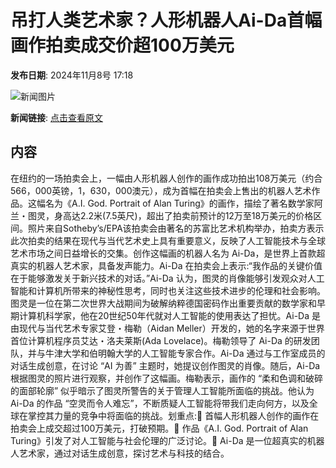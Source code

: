 # 吊打人类艺术家？人形机器人Ai-Da首幅画作拍卖成交价超100万美元

**发布日期**: 2024年11月8号 17:18

![新闻图片](https://upload.chinaz.com/2024/1108/6386668302438519411271697.png)

**新闻链接**: [点击查看原文](https://www.aibase.com/zh/news/13108)

## 内容

在纽约的一场拍卖会上，一幅由人形机器人创作的画作成功拍出108万美元（约合566，000英镑，1，630，000澳元），成为首幅在拍卖会上售出的机器人艺术作品。这幅名为《A.I. God. Portrait of Alan Turing》的画作，描绘了著名数学家阿兰・图灵，身高达2.2米(7.5英尺)，超出了拍卖前预计的12万至18万美元的价格区间。照片来自Sotheby’s/EPA该拍卖会由著名的苏富比艺术机构举办，拍卖方表示此次拍卖的结果在现代与当代艺术史上具有重要意义，反映了人工智能技术与全球艺术市场之间日益增长的交集。创作这幅画的机器人名为 Ai-Da，是世界上首款超真实的机器人艺术家，具备发声能力。Ai-Da 在拍卖会上表示:“我作品的关键价值在于能够激发关于新兴技术的对话。”Ai-Da 认为，图灵的肖像能够引发观众对人工智能和计算机所带来的神秘性思考，同时也关注这些技术进步的伦理和社会影响。图灵是一位在第二次世界大战期间为破解纳粹德国密码作出重要贡献的数学家和早期计算机科学家，他在20世纪50年代就对人工智能的使用表达了担忧。Ai-Da 是由现代与当代艺术专家艾登・梅勒（Aidan Meller）开发的，她的名字来源于世界首位计算机程序员艾达・洛夫莱斯(Ada Lovelace)。梅勒领导了 Ai-Da 的研发团队，并与牛津大学和伯明翰大学的人工智能专家合作。Ai-Da 通过与工作室成员的对话生成创意，在讨论 “AI 为善” 主题时，她提议创作图灵的肖像。随后，Ai-Da 根据图灵的照片进行观察，并创作了这幅画。梅勒表示，画作的 “柔和色调和破碎的面部轮廓” 似乎暗示了图灵所警告的关于管理人工智能所面临的挑战。他认为 Ai-Da 的作品 “空灵而令人难忘”，不断质疑人工智能将带我们走向何方，以及全球在掌控其力量的竞争中将面临的挑战。划重点:🌟 首幅人形机器人创作的画作在拍卖会上成交超过100万美元，打破预期。🤖 作品《A.I. God. Portrait of Alan Turing》引发了对人工智能与社会伦理的广泛讨论。🎨 Ai-Da 是一位超真实的机器人艺术家，通过对话生成创意，探讨艺术与科技的结合。
